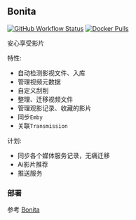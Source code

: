 
## Bonita

[![GitHub Workflow Status](https://img.shields.io/github/actions/workflow/status/suwmlee/bonita/release.yml?branch=main)](https://github.com/suwmlee/bonita/actions) [![Docker Pulls](https://img.shields.io/docker/pulls/suwmlee/bonita)](https://hub.docker.com/r/suwmlee/bonita)

安心享受影片

特性:
- 自动检测影视文件、入库
- 管理视频元数据
- 自定义刮削
- 整理、迁移视频文件
- 管理观影记录、收藏的影片
- 同步`Emby`
- 关联`Transmission`

计划:
- 同步各个媒体服务记录，无痛迁移
- Ai影片推荐
- 推送服务


### 部署

参考 [Bonita](https://bonita.starunits.net/zh/guide/)

